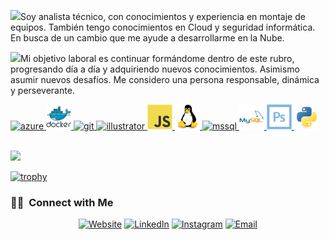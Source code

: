 <img height="30em" src= "https://user-images.githubusercontent.com/89053122/130125690-d8fb9a74-e4b4-4bc9-93ba-ab39029e9d65.png">Soy analista técnico, con conocimientos y experiencia en montaje de equipos. También tengo conocimientos en Cloud y seguridad informática. 
En busca de un cambio que me ayude a desarrollarme en la Nube.

<img height="30em" src= "https://user-images.githubusercontent.com/89053122/130126472-d49870d0-0189-45af-8566-446cfc529cb9.png">Mi objetivo laboral es continuar formándome dentro de este rubro, progresando día a día y adquiriendo nuevos conocimientos. Asimismo asumir nuevos desafíos. 
Me considero una persona responsable, dinámica y perseverante.

<p align="left"> <a href="https://azure.microsoft.com/en-in/" target="_blank"> <img src="https://www.vectorlogo.zone/logos/microsoft_azure/microsoft_azure-icon.svg" alt="azure" width="40" height="40"/> </a> <a href="https://www.docker.com/" target="_blank"> <img src="https://raw.githubusercontent.com/devicons/devicon/master/icons/docker/docker-original-wordmark.svg" alt="docker" width="40" height="40"/> </a> <a href="https://git-scm.com/" target="_blank"> <img src="https://www.vectorlogo.zone/logos/git-scm/git-scm-icon.svg" alt="git" width="40" height="40"/> </a> <a href="https://www.adobe.com/in/products/illustrator.html" target="_blank"> <img src="https://www.vectorlogo.zone/logos/adobe_illustrator/adobe_illustrator-icon.svg" alt="illustrator" width="40" height="40"/> </a> <a href="https://developer.mozilla.org/en-US/docs/Web/JavaScript" target="_blank"> <img src="https://raw.githubusercontent.com/devicons/devicon/master/icons/javascript/javascript-original.svg" alt="javascript" width="40" height="40"/> </a> <a href="https://www.linux.org/" target="_blank"> <img src="https://raw.githubusercontent.com/devicons/devicon/master/icons/linux/linux-original.svg" alt="linux" width="40" height="40"/> </a> <a href="https://www.microsoft.com/en-us/sql-server" target="_blank"> <img src="https://www.svgrepo.com/show/303229/microsoft-sql-server-logo.svg" alt="mssql" width="40" height="40"/> </a> <a href="https://www.mysql.com/" target="_blank"> <img src="https://raw.githubusercontent.com/devicons/devicon/master/icons/mysql/mysql-original-wordmark.svg" alt="mysql" width="40" height="40"/> </a> <a href="https://www.photoshop.com/en" target="_blank"> <img src="https://raw.githubusercontent.com/devicons/devicon/master/icons/photoshop/photoshop-line.svg" alt="photoshop" width="40" height="40"/> </a> <a href="https://www.python.org" target="_blank"> <img src="https://raw.githubusercontent.com/devicons/devicon/master/icons/python/python-original.svg" alt="python" width="40" height="40"/> </a> </p>
<br/>
<a href="https://github.com/LucasAFurno">
  <img height="345em" src="https://github-readme-stats.vercel.app/api?username=LucasAFurno&theme=highcontrast&show_icons=true" /> 
</a>

[![trophy](https://github-profile-trophy.vercel.app/?username=lucasafurno&theme=matrix&row=3&column=7)](https://github.com/ryo-ma/github-profile-trophy)
<h3> 🤝🏻 &nbsp;Connect with Me </h3>
<p align="center">
<a href="https://www.PCLAF.com.ar/"><img alt="Website" src="https://img.shields.io/badge/Website-www.PCLAF.com.ar-blue?style=flat-square&logo=google-chrome"></a>
<a href="https://www.linkedin.com/in/lucasfurno/"><img alt="LinkedIn" src="https://img.shields.io/badge/LinkedIn-Lucas%20Adrian%20Furno-blue?style=flat-square&logo=linkedin"></a>
<a href="https://www.instagram.com/servicepclaf/"><img alt="Instagram" src="https://img.shields.io/badge/Instagram-lucasafurno_-blue?style=flat-square&logo=instagram"></a>
<a href="mailto:lucas.furno@protonmail.com"><img alt="Email" src="https://img.shields.io/badge/Email-lucas.furno@protonmail.com-blue?style=flat-square&logo=gmail"></a>
</p>
